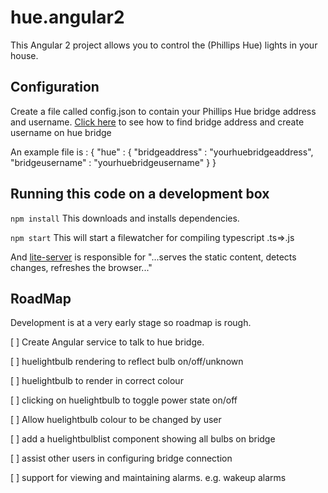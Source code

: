 # hue.angular2

This Angular 2 project allows you to control the (Phillips Hue) lights in your house.


## Configuration
Create a file called config.json to contain your Phillips Hue bridge address and username.
[Click here](http://www.developers.meethue.com/documentation/getting-started) to see how to find bridge address and create username on hue bridge

An example file is :
{
	"hue" : {
	"bridgeaddress" : "yourhuebridgeaddress",
	"bridgeusername" : "yourhuebridgeusername"
}
}

## Running this code on a development box
`npm install`
This downloads and installs dependencies.

`npm start`
This will start a filewatcher for compiling typescript .ts=>.js

And [lite-server](https://github.com/johnpapa/lite-server) is responsible for "...serves the static content, detects changes, refreshes the browser..."

## RoadMap
Development is at a very early stage so roadmap is rough.

[ ] Create Angular service to talk to hue bridge.

[ ] huelightbulb rendering to reflect bulb on/off/unknown

[ ] huelightbulb to render in correct colour

[ ] clicking on huelightbulb to toggle power state on/off

[ ] Allow huelightbulb colour to be changed by user

[ ] add a huelightbulblist component showing all bulbs on bridge

[ ] assist other users in configuring bridge connection

[ ] support for viewing and maintaining alarms. e.g. wakeup alarms
